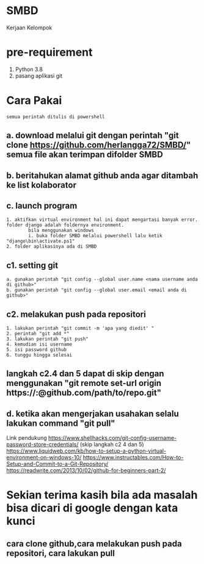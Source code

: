# SMBD
  Kerjaan Kelompok
# pre-requirement
  1. Python 3.8
  2. pasang aplikasi git
# Cara Pakai
	semua perintah ditulis di powershell
##  a. download melalui git dengan perintah "git clone https://github.com/herlangga72/SMBD/" semua file akan terimpan difolder SMBD
##	 b. beritahukan alamat github anda agar ditambah ke list kolaborator
##  c. launch program
    1. aktifkan virtual environment hal ini dapat mengartasi banyak error. folder django adalah foldernya environment.
    		bila menggunakan windows 
    		i. buka folder SMBD melalui powershell lalu ketik "django\bin\activate.ps1"
    2. folder aplikasinya ada di SMBD
## c1. setting git
	a. gunakan perintah "git config --global user.name <nama username anda di github>"
	b. gunakan perintah "git config --global user.email <email anda di github>"

## c2. melakukan push pada repositori
    1. lakukan perintah "git commit -m 'apa yang diedit' "
    2. perintah "git add *"
    3. lakukan perintah "git push"
    4. kemudian isi username
    5. isi password github
    6. tunggu hingga selesai
##  langkah c2.4 dan 5 dapat di skip dengan menggunakan "git remote set-url origin https://<USERNAME>:<PASSWORD>@github.com/path/to/repo.git"
##  d. ketika akan mengerjakan usahakan selalu lakukan command "git pull"

Link pendukung
https://www.shellhacks.com/git-config-username-password-store-credentials/ (skip langkah c2 4 dan 5)
https://www.liquidweb.com/kb/how-to-setup-a-python-virtual-environment-on-windows-10/
https://www.instructables.com/How-to-Setup-and-Commit-to-a-Git-Repository/ 
https://readwrite.com/2013/10/02/github-for-beginners-part-2/

# Sekian terima kasih bila ada masalah bisa dicari di google dengan kata kunci
## cara clone github,cara melakukan push pada repositori, cara lakukan pull
